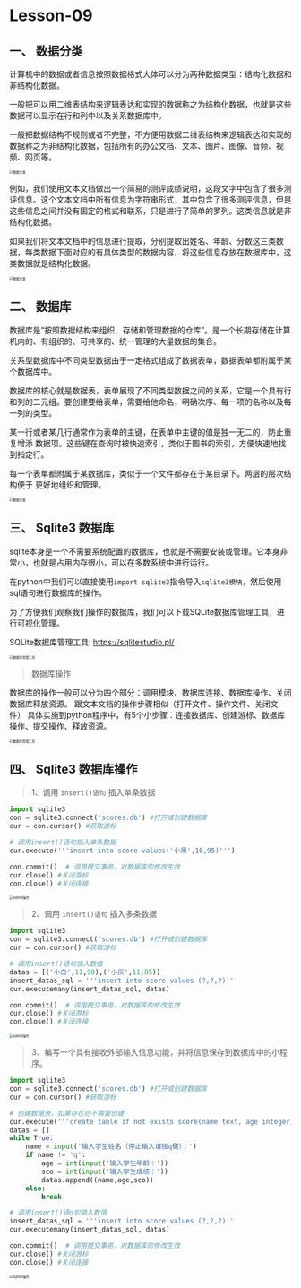 # **Lesson-09**

## 一、 数据分类

计算机中的数据或者信息按照数据格式大体可以分为两种数据类型：结构化数据和非结构化数据。

一般把可以用二维表结构来逻辑表达和实现的数据称之为结构化数据，也就是这些数据可以显示在行和列中以及关系数据库中。

一般把数据结构不规则或者不完整，不方便用数据二维表结构来逻辑表达和实现的数据称之为非结构化数据，包括所有的办公文档、文本、图片、图像、音频、视频、网页等。

<img src='_media/3-9-1.png' alt='数据分类' style='zoom:40%;'/>

例如，我们使用文本文档做出一个简易的测评成绩说明，这段文字中包含了很多测评信息。这个文本文档中所有信息为字符串形式，其中包含了很多测评信息，但是这些信息之间并没有固定的格式和联系，只是进行了简单的罗列。这类信息就是非结构化数据。

如果我们将文本文档中的信息进行提取，分别提取出姓名、年龄、分数这三类数据，每类数据下面对应的有具体类型的数据内容，将这些信息存放在数据库中，这类数据就是结构化数据。

<img src='_media/3-9-2.png' alt='数据分类' style='zoom:40%;'/>

## 二、 数据库

数据库是“按照数据结构来组织、存储和管理数据的仓库”。是一个长期存储在计算机内的、有组织的、可共享的、统一管理的大量数据的集合。

关系型数据库中不同类型数据由于一定格式组成了数据表单，数据表单都附属于某个数据库中。

数据库的核心就是数据表，表单展现了不同类型数据之间的关系，它是一个具有行和列的二元组。要创建要给表单，需要给他命名，明确次序、每一项的名称以及每一列的类型。

某一行或者某几行通常作为表单的主键，在表单中主键的值是独一无二的，防止重复增添 数据项。这些键在查询时被快速索引，类似于图书的索引，方便快速地找到指定行。

每一个表单都附属于某数据库，类似于一个文件都存在于某目录下。两层的层次结构便于 更好地组织和管理。

<img src='_media/3-9-3.png' alt='数据分类' style='zoom:40%;'/>

## 三、 Sqlite3 数据库

sqlite本身是一个不需要系统配置的数据库，也就是不需要安装或管理。它本身非常小，也就是占用内存很小，可以在多数系统中进行运行。

在python中我们可以直接使用`import sqlite3`指令导入`sqlite3模块`，然后使用sql语句进行数据库的操作。

为了方便我们观察我们操作的数据库，我们可以下载SQLite数据库管理工具，进行可视化管理。

SQLite数据库管理工具: <https://sqlitestudio.pl/>

<img src='_media/3-9-4.png' alt='数据库管理工具' style='zoom:40%;'/>

> 数据库操作

数据库的操作一般可以分为四个部分：调用模块、数据库连接、数据库操作、关闭数据库释放资源。
跟文本文档的操作步骤相似（打开文件、操作文件、关闭文件）
具体实施到python程序中，有5个小步骤：连接数据库、创建游标、数据库操作、提交操作、释放资源。

<img src='_media/3-9-5.png' alt='数据库管理工具' style='zoom:40%;'/>

## 四、 Sqlite3 数据库操作

> 1、调用 `insert()语句` 插入单条数据

```python
import sqlite3
con = sqlite3.connect('scores.db') #打开或创建数据库
cur = con.cursor() #获取游标

# 调用insert()语句插入单条数据
cur.execute('''insert into score values('小黑',10,95)''')

con.commit()  # 调用提交事务，对数据库的修改生效
cur.close() #关闭游标
con.close() #关闭连接
```

<img src='_media/3-9-6.png' alt='sqlite3操作' style='zoom:40%;'/>

> 2、调用 `insert()语句` 插入多条数据

```python
import sqlite3
con = sqlite3.connect('scores.db') #打开或创建数据库
cur = con.cursor() #获取游标

# 调用insert()语句插入数值
datas = [('小白',11,90),('小灰',11,85)]
insert_datas_sql = '''insert into score values (?,?,?)'''
cur.executemany(insert_datas_sql, datas)

con.commit()  # 调用提交事务，对数据库的修改生效
cur.close() #关闭游标
con.close() #关闭连接
```

<img src='_media/3-9-7.png' alt='sqlite3操作' style='zoom:40%;'/>

> 3、编写一个具有接收外部输入信息功能，并将信息保存到数据库中的小程序。

```python
import sqlite3
con = sqlite3.connect('scores.db') #打开或创建数据库
cur = con.cursor() #获取游标

# 创建数据表，如果存在则不需要创建
cur.execute('''create table if not exists score(name text, age integer, score integer)''')
datas = []
while True:
    name = input('输入学生姓名（停止输入请按q键）：')
    if name != 'q':
        age = int(input('输入学生年龄：'))
        sco = int(input('输入学生成绩：'))
        datas.append((name,age,sco))
    else:
        break

# 调用insert()语n句插入数值
insert_datas_sql = '''insert into score values (?,?,?)'''
cur.executemany(insert_datas_sql, datas)

con.commit()  # 调用提交事务，对数据库的修改生效
cur.close() #关闭游标
con.close() #关闭连接
```

<img src='_media/3-9-8.png' alt='sqlite3操作' style='zoom:40%;'/>
